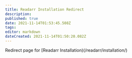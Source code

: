 ```yaml
---
title: Readarr Installation Redirect
description: 
published: true
date: 2021-11-14T01:53:45.508Z
tags: 
editor: markdown
dateCreated: 2021-11-14T01:50:20.082Z
---
```


Redirect page for \[Readarr Installation)(/readarr/installation/)